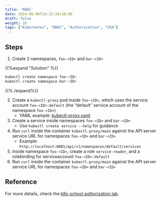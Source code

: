 ```yaml
---
title: 'RBAC'
date: 2024-06-06T14:15:26+10:00
draft: false
weight: 20
tags: ["Kubernetes", "RBAC", "Authorization", "CKA"]
---
```


## Steps

1. Create 2 namespaces, `foo-<ID>` and `bar-<ID>`

{{%expand "Solution" %}}
```bash
kubectl create namespace foo-<ID>
kubectl create namespace bar-<ID>
```
{{% /expand%}}

2. Create a `kubectl-proxy` pod inside `foo-<ID>`, which uses the service account `foo-<ID>:default` (the “default” service account of the namespace `foo-<ID>`)
    - YAML example: [kubectl-proxy.yaml](https://raw.githubusercontent.com/k8s-school/k8s-advanced/master/labs/2_authorization/kubectl-proxy.yaml)
3. Create a service inside namespaces `foo-<ID>` and `bar-<ID>`
    - Use `kubectl create service --help` for guidance
4. Run `curl` inside the container `kubectl-proxy/main` against the API server service URL for namespaces `foo-<ID>` and `bar-<ID>`
    - Example: `http://localhost:8001/api/v1/namespaces/default/services`
5. Inside namespace `foo-<ID>`, create a role `service-reader`, and a rolebinding for serviceaccount `foo-<ID>:default`
6. Run `curl` inside the container `kubectl-proxy/main` against the API server service URL for namespaces `foo-<ID>` and `bar-<ID>`

## Reference
For more details, check the [k8s-school authorization lab](https://github.com/k8s-school/k8s-advanced/tree/master/labs/2_authorization).
